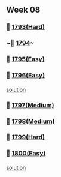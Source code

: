 ## Week 08
### 👀 [1793(Hard)](https://leetcode.com/problemset/all/?search=1793&page=1)
####
####
### ~👀 [1794](https://leetcode.com/problemset/all/?search=1794&page=1)~
####
####
### 👀 [1795(Easy)](https://leetcode.com/problemset/all/?search=1795&page=1)
####
####
### 👀 [1796(Easy)](https://leetcode.com/problemset/all/?search=1796&page=1)
####
[solution](https://github.com/DohyunYoun/study/blob/master/1796-second-largest-digit-in-a-string/1796-second-largest-digit-in-a-string.kt)
####
### 👀 [1797(Medium)](https://leetcode.com/problemset/all/?search=1797&page=1)
####
####
### 👀 [1798(Medium)](https://leetcode.com/problemset/all/?search=1798&page=1)
####
####
### 👀 [1799(Hard)](https://leetcode.com/problemset/all/?search=1799&page=1)
####
####
### 👀 [1800(Easy)](https://leetcode.com/problemset/all/?search=1800&page=1)
####
[solution](https://github.com/DohyunYoun/study/blob/master/1800-maximum-ascending-subarray-sum/1800-maximum-ascending-subarray-sum.kt)
####
